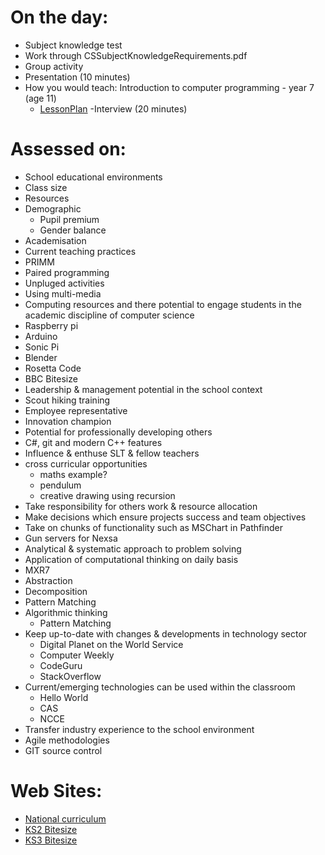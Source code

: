 On the day:
=========

- Subject knowledge test
 - Work through CSSubjectKnowledgeRequirements.pdf
- Group activity
- Presentation (10 minutes)
 - How you would teach: Introduction to computer programming - year 7 (age 11)
   - [LessonPlan](LessonPlan.md)
-Interview (20 minutes)

Assessed on:
=========

- School educational environments
 - Class size
 - Resources
 - Demographic
   - Pupil premium
   - Gender balance
 - Academisation
- Current teaching practices
 - PRIMM
 - Paired programming
 - Unpluged activities
 - Using multi-media
- Computing resources and there potential to engage students in the academic discipline of computer science
 - Raspberry pi
 - Arduino
 - Sonic Pi
 - Blender
 - Rosetta Code
 - BBC Bitesize
- Leadership & management potential in the school context
 - Scout hiking training
 - Employee representative
 - Innovation champion
- Potential for professionally developing others
 - C#, git and modern C++ features
- Influence & enthuse SLT & fellow teachers
 - cross curricular opportunities
   - maths example?
   - pendulum
   - creative drawing using recursion
- Take responsibility for others work & resource allocation
- Make decisions which ensure projects success and team objectives
 - Take on chunks of functionality such as MSChart in Pathfinder
 - Gun servers for Nexsa
- Analytical & systematic approach to problem solving
 - Application of computational thinking on daily basis
  - MXR7
   - Abstraction
   - Decomposition
   - Pattern Matching
   - Algorithmic thinking
     - Pattern Matching
- Keep up-to-date with changes & developments in technology sector
  - Digital Planet on the World Service
  - Computer Weekly
  - CodeGuru
  - StackOverflow
- Current/emerging technologies can be used within the classroom
  - Hello World
  - CAS
  - NCCE
- Transfer industry experience to the school environment
 - Agile methodologies
 - GIT source control

Web Sites:
=========

* [National curriculum](https://www.gov.uk/government/publications/national-curriculum-in-england-computing-programmes-of-study/national-curriculum-in-england-computing-programmes-of-study)
* [KS2 Bitesize](https://www.bbc.com/bitesize/subjects/zvnrq6f)
* [KS3 Bitesize](https://www.bbc.com/bitesize/subjects/z34k7ty)
